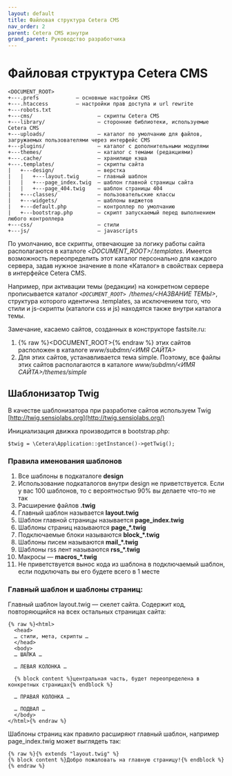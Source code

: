 ```yaml
---
layout: default
title: Файловая структура Cetera CMS
nav_order: 2
parent: Cetera CMS изнутри
grand_parent: Руководство разработчика
---
```


# Файловая структура Cetera CMS
```
<DOCUMENT_ROOT>
+---.prefs            — основные настройки CMS
+---.htaccess         — настройки прав доступа и url rewrite
+---robots.txt    
+---cms/                     — скрипты Cetera CMS
+---library/                 — сторонние библиотеки, используемые Cetera CMS
+---uploads/                 — каталог по умолчанию для файлов, загружаемых пользователями через интерфейс CMS
+---plugins/                 — каталог с дополнительными модулями
+---themes/                  — каталог с темами (редакциями)
+---.cache/                  — хранилище кэша
+---.templates/              — скрипты сайта
|   +---design/              — верстка 
|   |   +---layout.twig      — главный шаблон
|   |   +---page_index.twig  — шаблон главной страницы сайта
|   |   +---page_404.twig    — шаблон страницы 404
|   +---classes/             — пользовательские классы
|   +---widgets/             — шаблоны виджетов
|   +---default.php          — контроллер по умолчанию
|   +---bootstrap.php        — скрипт запускаемый перед выполнением любого контроллера
+---css/                     — стили
+---js/                      — javascripts
```

По умолчанию, все скрипты, отвечающие за логику работы сайта располагаются в каталоге *\<DOCUMENT_ROOT\>/.templates*. Имеется возможность переопределить этот каталог персонально для каждого сервера, задав нужное значение в поле «Каталог» в свойствах сервера в интерфейсе Cetera CMS.

Например, при активации темы (редакции) на конкретном сервере прописывается каталог *`<DOCUMENT_ROOT> `/themes/<НАЗВАНИЕ ТЕМЫ>*, структура которого идентична .templates, за исключением того, что стили и js-скрипты (каталоги css и js) находятся также внутри каталога темы.

Замечание, касаемо сайтов, созданных в конструкторе fastsite.ru:

1. {% raw %}<DOCUMENT_ROOT>{% endraw %} этих сайтов расположен в каталоге *www/subdmn/<ИМЯ САЙТА>*
2. Для этих сайтов, устанавливается тема simple. Поэтому, все файлы этих сайтов располагаются в каталоге *www/subdmn/<ИМЯ САЙТА>/themes/simple*

## Шаблонизатор Twig

В качестве шаблонизатора при разработке сайтов используем Twig [http://twig.sensiolabs.org](http://twig.sensiolabs.org/)

Инициализация движка производится в bootstrap.php:

	$twig = \Cetera\Application::getInstance()->getTwig();
 
### Правила именования шаблонов

1. Все шаблоны в подкаталоге **design**
1. Использование подкаталогов внутри design не приветствуется. Если у вас 100 шаблонов, то с вероятностью 90% вы делаете что-то не так
1. Расширение файлов **.twig**
1. Главный шаблон называется **layout.twig**
1. Шаблон главной страницы называется **page_index.twig**
1. Шаблоны страниц называются **page_*.twig**
1. Подключаемые блоки называются **block_*.twig**
1. Шаблоны писем называются **mail_*.twig**
1. Шаблоны rss лент называются **rss_*.twig**
1. Макросы — **macros_*.twig**
1. Не приветствуется вынос кода из шаблона в подключаемый шаблон, если подключать вы его будете всего в 1 месте

### Главный шаблон и шаблоны страниц:

Главный шаблон layout.twig — скелет сайта. Содержит код, повторяющийся на всех остальных страницах сайта:

	{% raw %}<html>
	  <head>
	  … стили, мета, скрипты …
	  </head>
	  <body>
	  … ШАПКА …
	 
	  … ЛЕВАЯ КОЛОНКА …
	 
	  {% block content %}центральная часть, будет переопределена в конкретных страницах{% endblock %}
	 
	  … ПРАВАЯ КОЛОНКА …
	 
	  … ПОДВАЛ …
	  </body>
	</html>{% endraw %}
Шаблоны страниц как правило расширяют главный шаблон, например page_index.twig может выглядеть так:

	{% raw %}{% extends "layout.twig" %}
	{% block content %}Добро пожаловать на главную страницу!{% endblock %}{% endraw %}